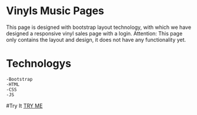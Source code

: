 
# Vinyls Music Pages

This page is designed with bootstrap layout technology, with which we have designed a responsive vinyl sales page with a login.
Attention: This page only contains the layout and design, it does not have any functionality yet.

# Technologys
    -Bootstrap
    -HTML
    -CSS
    -JS
#Try It
[TRY ME](https://javierdm01.github.io/Vinyl-Music-Page/)
